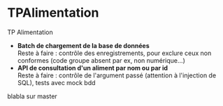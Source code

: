# TPAlimentation
TP Alimentation 
- <strong>Batch de chargement de la base de données</strong></br>
  Reste à faire : contrôle des enregistrements, pour exclure ceux non conformes (code groupe absent par ex, non numérique...)
- <strong>API de consultation d'un aliment par nom ou par id </strong></br>
  Reste à faire : contrôle de l'argument passé (attention à l'injection de SQL), tests avec mock bdd

blabla sur master


